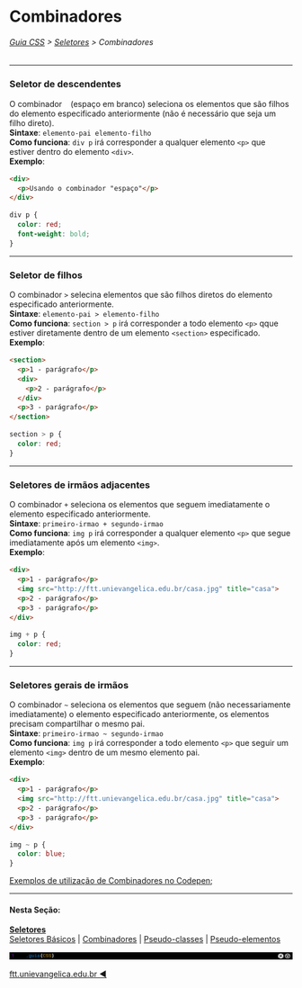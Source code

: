 # Combinadores
###### [Guia CSS](../README.md) > [Seletores](./seletores.md) > Combinadores
---

### Seletor de descendentes  
O combinador ` `&nbsp;(espaço em branco) seleciona os elementos que são filhos do elemento especificado anteriormente (não é necessário que seja um filho direto).   
**Sintaxe**: `elemento-pai elemento-filho`  
**Como funciona**: `div p` irá corresponder a qualquer elemento `<p>` que estiver dentro do elemento `<div>`.  
**Exemplo**:  
```html
<div>
  <p>Usando o combinador "espaço"</p>
</div>
```
```css
div p {
  color: red;
  font-weight: bold;
}
```
---

### Seletor de filhos  
O combinador `>` selecina elementos que são filhos diretos do elemento especificado anteriormente.  
**Sintaxe**: `elemento-pai > elemento-filho`  
**Como funciona**: `section > p` irá corresponder a todo elemento  `<p>` qque estiver diretamente dentro de um elemento `<section>` especificado.  
**Exemplo**:  
```html
<section>
  <p>1 - parágrafo</p>
  <div>
    <p>2 - parágrafo</p>
  </div>
  <p>3 - parágrafo</p>
</section>
```
```css
section > p {
  color: red;
}
```
---

### Seletores de irmãos adjacentes 
O combinador `+` seleciona os elementos que seguem imediatamente o elemento especificado anteriormente.   
**Sintaxe**: `primeiro-irmao + segundo-irmao`  
**Como funciona**: `img p` irá corresponder a qualquer elemento `<p>` que segue imediatamente após um elemento `<img>`.  
**Exemplo**:  
```html
<div>
  <p>1 - parágrafo</p>
  <img src="http://ftt.unievangelica.edu.br/casa.jpg" title="casa">
  <p>2 - parágrafo</p>
  <p>3 - parágrafo</p>
</div>
```
```css
img + p {
  color: red;
}
```
---

### Seletores gerais de irmãos
O combinador `~` seleciona os elementos que seguem (não necessariamente imediatamente) o elemento especificado anteriormente, os elementos precisam compartilhar o mesmo pai.   
**Sintaxe**: `primeiro-irmao ~ segundo-irmao`  
**Como funciona**: `img p`  irá corresponder a todo elemento `<p>` que seguir um elemento `<img>`  dentro de um mesmo elemento pai.  
**Exemplo**:  
```html
<div>
  <p>1 - parágrafo</p>
  <img src="http://ftt.unievangelica.edu.br/casa.jpg" title="casa">
  <p>2 - parágrafo</p>
  <p>3 - parágrafo</p>
</div>
```
```css
img ~ p {
  color: blue;
}
```

[Exemplos de utilização de Combinadores no Codepen](https://codepen.io/theleoad/pen/GeXjBj/right?editors=1100);

---
#### Nesta Seção:
[**Seletores**](./seletores.md)   
[Seletores Básicos](./seletores-basicos.md) | [Combinadores](./combinadores.md) | [Pseudo-classes](./pseudo-classes.md) | [Pseudo-elementos](./pseudo-elementos.md)

<img src="../assets/guia-css-linha-horizontal.jpg">

[ftt.unievangelica.edu.br :arrow_backward:](http://ftt.unievangelica.edu.br) 